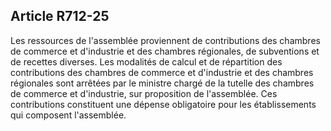 Article R712-25
----
Les ressources de l'assemblée proviennent de contributions des chambres de
commerce et d'industrie et des chambres régionales, de subventions et de
recettes diverses. Les modalités de calcul et de répartition des contributions
des chambres de commerce et d'industrie et des chambres régionales sont arrêtées
par le ministre chargé de la tutelle des chambres de commerce et d'industrie,
sur proposition de l'assemblée. Ces contributions constituent une dépense
obligatoire pour les établissements qui composent l'assemblée.
